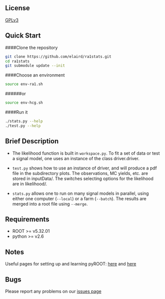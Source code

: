 ## License
[GPLv3](http://www.gnu.org/licenses/gpl.html)

## Quick Start
####Clone the repository
```bash
git clone https://github.com/elaird/ra1stats.git
cd ra1stats
git submodule update --init
```

####Choose an environment
```bash
source env-ra1.sh
```
######or
```bash
source env-hcg.sh
```

####Run it
```bash
./stats.py --help
./test.py --help
```

## Brief Description
* The likelihood function is built in `workspace.py`.  To fit a set of
data or test a signal model, one uses an instance of the class
driver.driver.

* `test.py` shows how to use an instance of driver, and will produce a
pdf file in the subdirectory plots.  The observations, MC yields,
etc. are stored in inputData/.  The switches selecting options for the
likelihood are in likelihood/.

* `stats.py` allows one to run on many signal models in parallel, using
either one computer (`--local`) or a farm (`--batch`).  The results
are merged into a root file using `--merge`.

## Requirements
* ROOT >= v5.32.01
* python >= v2.6

## Notes
Useful pages for setting up and learning pyROOT:
[here](http://root.cern.ch/drupal/content/how-use-use-python-pyroot-interpreter) and [here](http://wlav.web.cern.ch/wlav/pyroot/)

## Bugs
Please report any problems on our [issues page](https://github.com/elaird/ra1stats/issues)
